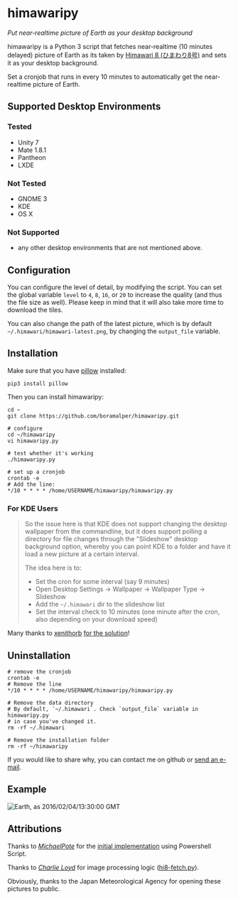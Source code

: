 # himawaripy
*Put near-realtime picture of Earth as your desktop background*

himawaripy is a Python 3 script that fetches near-realtime (10 minutes delayed)
picture of Earth as its taken by
[Himawari 8 (ひまわり8号)](https://en.wikipedia.org/wiki/Himawari_8) and sets it
as your desktop background.

Set a cronjob that runs in every 10 minutes to automatically get the
near-realtime picture of Earth.

## Supported Desktop Environments
### Tested
* Unity 7
* Mate 1.8.1
* Pantheon
* LXDE

### Not Tested
* GNOME 3
* KDE
* OS X

### Not Supported
* any other desktop environments that are not mentioned above.

## Configuration
You can configure the level of detail, by modifying the script. You can set the
global variable `level` to `4`, `8`, `16`, or `20` to increase the quality (and
thus the file size as well). Please keep in mind that it will also take more
time to download the tiles.

You can also change the path of the latest picture, which is by default
`~/.himawari/himawari-latest.png`, by changing the `output_file` variable.

## Installation
Make sure that you have [pillow](https://python-pillow.github.io/) installed:

    pip3 install pillow

Then you can install himawaripy:

    cd ~
    git clone https://github.com/boramalper/himawaripy.git
    
    # configure
    cd ~/himawaripy
    vi himawaripy.py
    
    # test whether it's working
    ./himawaripy.py
    
    # set up a cronjob
    crontab -e
    # Add the line:
    */10 * * * * /home/USERNAME/himawaripy/himawaripy.py
    
### For KDE Users
> So the issue here is that KDE does not support changing the desktop wallpaper
> from the commandline, but it does support polling a directory for file changes
> through the "Slideshow" desktop background option, whereby you can point KDE
> to a folder and have it load a new picture at a certain interval.
>
> The idea here is to:
>
> * Set the cron for some interval (say 9 minutes)
> * Open Desktop Settings -> Wallpaper -> Wallpaper Type -> Slideshow
> * Add the `~/.himawari` dir to the slideshow list
> * Set the interval check to 10 minutes (one minute after the cron, also
>   depending on your download speed)

Many thanks to [xenithorb](https://github.com/xenithorb) [for the solution](https://github.com/xenithorb/himawaripy/commit/01d7c681ae7ce47f639672733d0f734574662833)!

## Uninstallation
    # remove the cronjob
    crontab -e
    # Remove the line
    */10 * * * * /home/USERNAME/himawaripy/himawaripy.py

    # Remove the data directory
    # By default, `~/.himawari`. Check `output_file` variable in himawaripy.py
    # in case you've changed it.
    rm -rf ~/.himawari

    # Remove the installation folder
    rm -rf ~/himawaripy

If you would like to share why, you can contact me on github or
[send an e-mail](mailto:bora@boramalper.org).

## Example
![Earth, as 2016/02/04/13:30:00 GMT](http://i.imgur.com/4XA6WaM.jpg)
    
## Attributions
Thanks to *[MichaelPote](https://github.com/MichaelPote)* for the [initial
implementation](https://gist.github.com/MichaelPote/92fa6e65eacf26219022) using
Powershell Script.

Thanks to *[Charlie Loyd](https://github.com/celoyd)* for image processing logic
([hi8-fetch.py](https://gist.github.com/celoyd/39c53f824daef7d363db)).

Obviously, thanks to the Japan Meteorological Agency for opening these pictures
to public.
